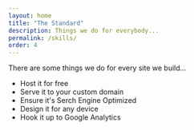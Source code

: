 ```yaml
---
layout: home
title: "The Standard"
description: Things we do for everybody...
permalink: /skills/
order: 4
---
```


There are some things we do for every site we build...
* Host it for free
* Serve it to your custom domain
* Ensure it's Serch Engine Optimized
* Design it for any device 
* Hook it up to Google Analytics 
